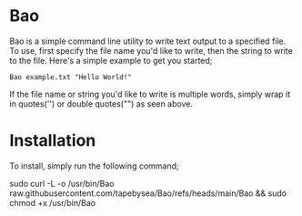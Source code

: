 # Bao
Bao is a simple command line utility to write text output to a specified file. To use, first specify the file name you'd like to write, then the string to write to the file. Here's a simple example to get you started;

    Bao example.txt "Hello World!"

If the file name or string you'd like to write is multiple words, simply wrap it in quotes('') or double quotes("") as seen above.

# Installation
To install, simply run the following command;

sudo curl -L -o /usr/bin/Bao raw.githubusercontent.com/tapebysea/Bao/refs/heads/main/Bao && sudo chmod +x /usr/bin/Bao
